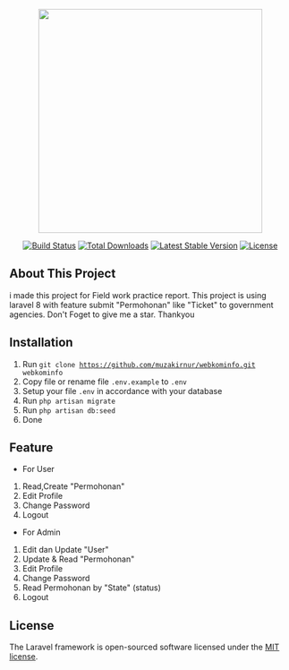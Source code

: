 <p align="center"><a href="https://laravel.com" target="_blank"><img src="https://raw.githubusercontent.com/laravel/art/master/logo-lockup/5%20SVG/2%20CMYK/1%20Full%20Color/laravel-logolockup-cmyk-red.svg" width="400"></a></p>

<p align="center">
<a href="https://travis-ci.org/laravel/framework"><img src="https://travis-ci.org/laravel/framework.svg" alt="Build Status"></a>
<a href="https://packagist.org/packages/laravel/framework"><img src="https://img.shields.io/packagist/dt/laravel/framework" alt="Total Downloads"></a>
<a href="https://packagist.org/packages/laravel/framework"><img src="https://img.shields.io/packagist/v/laravel/framework" alt="Latest Stable Version"></a>
<a href="https://packagist.org/packages/laravel/framework"><img src="https://img.shields.io/packagist/l/laravel/framework" alt="License"></a>
</p>

## About This Project

i made this project for Field work practice report.
This project is using laravel 8 with feature submit "Permohonan" like "Ticket" to government agencies.
Don't Foget to give me a star. Thankyou

## Installation

1. Run <code>git clone https://github.com/muzakirnur/webkominfo.git webkominfo </code>
2. Copy file or rename file <code>.env.example</code> to <code>.env</code>
3. Setup your file <code>.env</code> in accordance with your database
4. Run <code>php artisan migrate</code>
5. Run <code>php artisan db:seed</code>
6. Done

## Feature

- For User
1. Read,Create "Permohonan"
2. Edit Profile
3. Change Password
4. Logout

- For Admin
1. Edit dan Update "User"
2. Update & Read "Permohonan"
3. Edit Profile
4. Change Password
5. Read Permohonan by "State" (status)
6. Logout


## License

The Laravel framework is open-sourced software licensed under the [MIT license](https://opensource.org/licenses/MIT).
